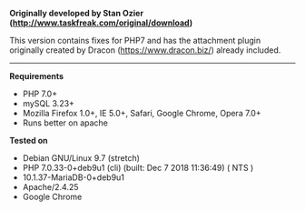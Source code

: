 **Originally developed by Stan Ozier (http://www.taskfreak.com/original/download)**

This version contains fixes for PHP7 and has the attachment plugin originally created by Dracon (https://www.dracon.biz/) already included.

***

**Requirements**
 - PHP 7.0+
 - mySQL 3.23+
 - Mozilla Firefox 1.0+, IE 5.0+, Safari, Google Chrome, Opera 7.0+
 - Runs better on apache
 
**Tested on**
 - Debian GNU/Linux 9.7 (stretch)
 - PHP 7.0.33-0+deb9u1 (cli) (built: Dec  7 2018 11:36:49) ( NTS )
 - 10.1.37-MariaDB-0+deb9u1
 - Apache/2.4.25
 - Google Chrome
